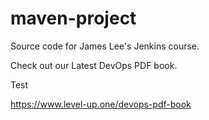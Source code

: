 # maven-project
Source code for James Lee's Jenkins course.

Check out our Latest DevOps PDF book.

Test

https://www.level-up.one/devops-pdf-book
